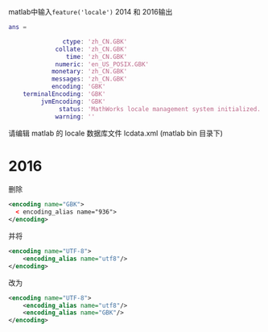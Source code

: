 



matlab中输入`feature('locale')`
2014 和 2016输出
```m
ans = 

               ctype: 'zh_CN.GBK'
             collate: 'zh_CN.GBK'
                time: 'zh_CN.GBK'
             numeric: 'en_US_POSIX.GBK'
            monetary: 'zh_CN.GBK'
            messages: 'zh_CN.GBK'
            encoding: 'GBK'
    terminalEncoding: 'GBK'
         jvmEncoding: 'GBK'
              status: 'MathWorks locale management system initialized.'
             warning: ''
```

请编辑 matlab 的 locale 数据库文件 lcdata.xml (matlab bin 目录下)

# 2016
删除
```xml
<encoding name="GBK">  
  < encoding_alias name="936">  
</encoding>
```
并将
```xml
<encoding name="UTF-8">  
    <encoding_alias name="utf8"/> 
</encoding>
```
改为
```xml
<encoding name="UTF-8">  
    <encoding_alias name="utf8"/>  
    <encoding_alias name="GBK"/>  
</encoding>
```



